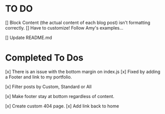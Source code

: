 # TO DO

[] Block Content (the actual content of each blog post) isn't formatting correctly.
[] Have to customize! Follow Amy's examples...

[] Update README.md

# Completed To Dos

[x] There is an issue with the bottom margin on index.js
[x] Fixed by adding a Footer and link to my portfolio.

[x] Filter posts by Custom, Standard or All

[x] Make footer stay at bottom regardless of content.

[x] Create custom 404 page.
[x] Add link back to home
